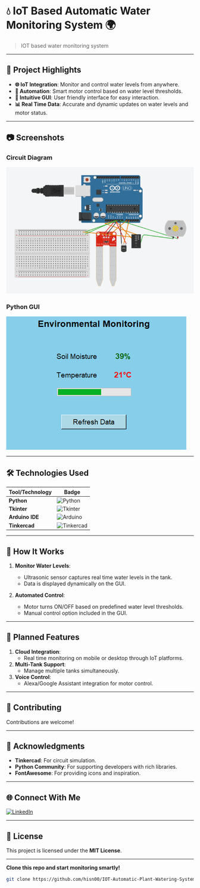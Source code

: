 # 💧 **IoT Based Automatic Water Monitoring System** 🌍  
> IOT based water monitoring system 

---

## 🚀 **Project Highlights**  
- **🌐 IoT Integration**: Monitor and control water levels from anywhere.  
- **🤖 Automation**: Smart motor control based on water level thresholds.  
- **🎨 Intuitive GUI**: User friendly interface for easy interaction.  
- **📊 Real Time Data**: Accurate and dynamic updates on water levels and motor status.  

---

## 📷 **Screenshots**  
### Circuit Diagram  
![Circuit Diagram](https://github.com/hisn00/IOT-Automatic-Plant-Watering-System/blob/main/Components.png?raw=true)  

### Python GUI  
![Python GUI](https://github.com/hisn00/IOT-Automatic-Plant-Watering-System/blob/main/Main%20GUI.png?raw=true)  

---

## 🛠️ **Technologies Used**  
| Tool/Technology       | Badge |  
|------------------------|-------|  
| **Python**            | ![Python](https://img.shields.io/badge/Python-3.9-blue) |  
| **Tkinter**           | ![Tkinter](https://img.shields.io/badge/Tkinter-3.9-green) |  
| **Arduino IDE**       | ![Arduino](https://img.shields.io/badge/Arduino-IDE-orange) |  
| **Tinkercad**         | ![Tinkercad](https://img.shields.io/badge/Tinkercad-Online-blue) |  

---

## 🌟 **How It Works**  
1. **Monitor Water Levels**:  
   - Ultrasonic sensor captures real time water levels in the tank.  
   - Data is displayed dynamically on the GUI.  

2. **Automated Control**:  
   - Motor turns ON/OFF based on predefined water level thresholds.  
   - Manual control option included in the GUI.  

---

## 🎉 **Planned Features**  
1. **Cloud Integration**:  
   - Real time monitoring on mobile or desktop through IoT platforms.  
2. **Multi-Tank Support**:  
   - Manage multiple tanks simultaneously.  
3. **Voice Control**:  
   - Alexa/Google Assistant integration for motor control.  

---

## 🤝 **Contributing**  
Contributions are welcome!

___

## 🏅 **Acknowledgments**  
- **Tinkercad**: For circuit simulation.  
- **Python Community**: For supporting developers with rich libraries.  
- **FontAwesome**: For providing icons and inspiration.  

---

## 🌐 **Connect With Me**  
[![LinkedIn](https://img.shields.io/badge/LinkedIn-Connect-blue?style=flat&logo=linkedin)](https://www.linkedin.com/in/hisnul-mohammed-903a1831b?utm_source=share&utm_campaign=share_via&utm_content=profile&utm_medium=android_app)  

---

## 📜 **License**  
This project is licensed under the **MIT License**.  

---


**Clone this repo and start monitoring smartly!**  
```bash
git clone https://github.com/hisn00/IOT-Automatic-Plant-Watering-System